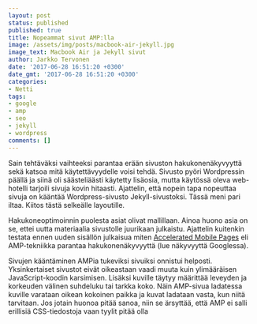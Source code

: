 ```yaml
---
layout: post
status: published
published: true
title: Nopeammat sivut AMP:lla
image: /assets/img/posts/macbook-air-jekyll.jpg
image_text: Macbook Air ja Jekyll sivut
author: Jarkko Tervonen
date: '2017-06-28 16:51:20 +0300'
date_gmt: '2017-06-28 16:51:20 +0300'
categories:
- Netti
tags:
- google
- amp
- seo
- jekyll
- wordpress
comments: []
---
```

Sain tehtäväksi vaihteeksi parantaa erään sivuston hakukonenäkyvyyttä sekä katsoa mitä käytettävyydelle voisi tehdä. Sivusto pyöri Wordpressin päällä ja siinä oli säästeliäästi käytetty lisäosia, mutta käytössä oleva web-hotelli tarjoili sivuja kovin hitaasti. Ajattelin, että nopein tapa nopeuttaa sivuja on kääntää Wordpress-sivusto Jekyll-sivustoksi. Tässä meni pari iltaa. Kiitos tästä selkeälle layoutille.

Hakukoneoptimoinnin puolesta asiat olivat mallillaan. Ainoa huono asia on se, ettei uutta materiaalia sivustolle juurikaan julkaistu. Ajattelin kuitenkin testata ennen uuden sisällön julkaisua miten [Accelerated Mobile Pages](https://www.ampproject.org/) eli AMP-tekniikka parantaa hakukonenäkyvyyttä (lue näkyvyyttä Googlessa).

Sivujen kääntäminen AMPia tukeviksi sivuiksi onnistui helposti. Yksinkertaiset sivustot eivät oikeastaan vaadi muuta kuin ylimääräisen JavaScript-koodin karsimisen. Lisäksi kuville täytyy määrittää leveyden ja korkeuden välinen suhdeluku tai tarkka koko. Näin AMP-sivua ladatessa kuville varataan oikean kokoinen paikka ja kuvat ladataan vasta, kun niitä tarvitaan. Jos jotain huonoa pitää sanoa, niin se ärsyttää, että AMP ei salli erillisiä CSS-tiedostoja vaan tyylit pitää olla <style>-tagin sisällä sivun <head>-tagin sisällä. Tämä aiheuttaa sen, että esimerkiksi Jekylliä käyttäessä jokainen sivu pitää uudelleen buildata CSS:ää päivittäessä.

Sivuista olisi voinut tehdä erilliset AMP-sivut, mutta päätin tehdä sivuista vain AMP-versiot. En tiedä onko tämä huono vai hyvä asia. Lähes samalla vaivalla tämä blogisivusto päivittyi myös AMP-aikakauteen. Sivujen latausnopeus on tietysti pienempi, mutta vielä en osaa sanoa kuinka paljon muutos on vaikuttanut hakukonenäkyvyyteen. Kerron tästä myöhemmin, kun saan tuloksia aikaiseksi.
